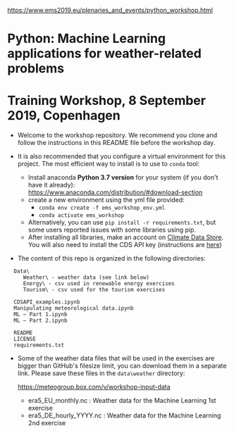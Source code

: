 
https://www.ems2019.eu/plenaries_and_events/python_workshop.html

# Python: Machine Learning applications for weather-related problems
# Training Workshop, 8 September 2019, Copenhagen

- Welcome to the workshop repository. We recommend you clone and follow the instructions in this README file before the workshop day.

- It is also recommended that you configure a virtual environment for this project. The most efficient way to install is to use to `conda` tool:
  - Install anaconda **Python 3.7 version** for your system (if you don't have it already): https://www.anaconda.com/distribution/#download-section
  - create a new environment using the yml file provided:
    - `conda env create -f ems_workshop_env.yml`
    - `conda activate ems_workshop`
  - Alternatively, you can use `pip install -r requirements.txt`, but some users reported issues with some libraries using pip.
  - After installing all libraries, make an account on [Climate Data Store](https://cds.climate.copernicus.eu/#!/home). You will also need to install the CDS API key (instructions are [here](https://cds.climate.copernicus.eu/api-how-to))


- The content of this repo is organized in the following directories:

```
  Data\
     Weather\ - weather data (see link below)
     Energy\ - csv used in renewable energy exercises
     Tourism\ - csv used for the tourism exercises

  CDSAPI_examples.ipynb
  Manipulating meteorological data.ipynb   
  ML – Part 1.ipynb
  ML – Part 2.ipynb

  README
  LICENSE
  requirements.txt
```

- Some of the weather data files that will be used in the exercises are bigger than GitHub's filesize limit, you can download them in a separate link. Please save these files in the `data\weather` directory:

  https://meteogroup.box.com/v/workshop-input-data

  - era5_EU_monthly.nc : Weather data for the Machine Learning 1st exercise
  - era5_DE_hourly_YYYY.nc : Weather data for the Machine Learning 2nd exercise
